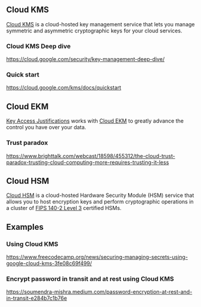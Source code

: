 ## Cloud KMS

[Cloud KMS](  https://cloud.google.com/security-key-management ) is a cloud-hosted key management service that lets you manage symmetric and asymmetric cryptographic keys for your cloud services.


### Cloud KMS Deep dive

https://cloud.google.com/security/key-management-deep-dive/


### Quick start

https://cloud.google.com/kms/docs/quickstart

## Cloud EKM

[Key Access Justifications](https://cloud.google.com/blog/products/identity-security/control-access-to-gcp-data-with-key-access-justifications) works with [Cloud EKM](https://cloud.google.com/kms/docs/ekm) to greatly advance the control you have over your data. 

### Trust paradox

https://www.brighttalk.com/webcast/18598/455312/the-cloud-trust-paradox-trusting-cloud-computing-more-requires-trusting-it-less

## Cloud HSM

[Cloud HSM](https://cloud.google.com/kms/docs/hsm) is a cloud-hosted Hardware Security Module (HSM) service that allows you to host encryption keys and perform cryptographic operations in a cluster of [FIPS 140-2 Level 3](https://csrc.nist.gov/publications/detail/fips/140/2/final) certified HSMs.



## Examples

### Using Cloud KMS

https://www.freecodecamp.org/news/securing-managing-secrets-using-google-cloud-kms-3fe08c69f499/

### Encrypt password in transit and at rest using Cloud KMS

https://soumendra-mishra.medium.com/password-encryption-at-rest-and-in-transit-e284b7c1b76e